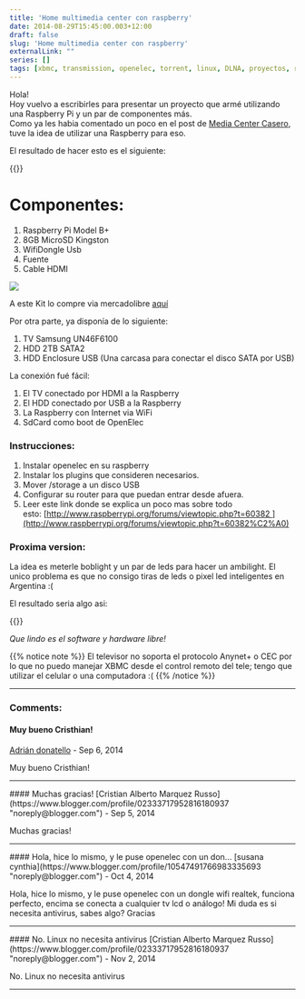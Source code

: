 ```yaml
---
title: 'Home multimedia center con raspberry'
date: 2014-08-29T15:45:00.003+12:00
draft: false
slug: 'Home multimedia center con raspberry'
externalLink: ""
series: []
tags: [xbmc, transmission, openelec, torrent, linux, DLNA, proyectos, raspberry pi]
---
```


Hola!  
Hoy vuelvo a escribirles para presentar un proyecto que armé utilizando una Raspberry Pi y un par de componentes más.  
Como ya les habia comentado un poco en el post de [Media Center Casero](/es-ar/posts/media-center-casero-utilizando-upnp/dlna/), tuve la idea de utilizar una Raspberry para eso.

El resultado de hacer esto es el siguiente:

{{<youtube d_uf0q2u8SU >}}

# Componentes: 
  
1.  Raspberry Pi Model B+ 
2.  8GB MicroSD Kingston
3.  WifiDongle Usb
4.  Fuente
5.  Cable HDMI 

[![](http://1.bp.blogspot.com/-jGIE2YN0qCc/U__z-euT2qI/AAAAAAAAaNM/g5kl5opdm_A/s1600/10612677_10204486424943415_6644031092131341174_n.jpg)](http://1.bp.blogspot.com/-jGIE2YN0qCc/U__z-euT2qI/AAAAAAAAaNM/g5kl5opdm_A/s1600/10612677_10204486424943415_6644031092131341174_n.jpg)

A este Kit lo compre via mercadolibre [aquí](http://articulo.mercadolibre.com.ar/MLA-519664005-kit-raspberry-pi-b-completo-wifi-adapt-microsd-fuente--_JM#redirectedFromParent)

Por otra parte, ya disponía de lo siguiente:  

1.  TV Samsung UN46F6100
2.  HDD 2TB SATA2
3.  HDD Enclosure USB (Una carcasa para conectar el disco SATA por USB)
  
La conexión fué fácil:  
  
1.  El TV conectado por HDMI a la Raspberry
2.  El HDD conectado por USB a la Raspberry
3.  La Raspberry con Internet via WiFi
4.  SdCard como boot de OpenElec

### Instrucciones:

1.  Instalar openelec en su raspberry
2.  Instalar los plugins que consideren necesarios.
3.  Mover /storage a un disco USB
4.  Configurar su router para que puedan entrar desde afuera.
5.  Leer este link donde se explica un poco mas sobre todo esto: [http://www.raspberrypi.org/forums/viewtopic.php?t=60382 ](http://www.raspberrypi.org/forums/viewtopic.php?t=60382%C2%A0)

### Proxima version:

La idea es meterle boblight y un par de leds para hacer un ambilight. El unico problema es que no consigo tiras de leds o pixel led inteligentes en Argentina :( 

El resultado seria algo asi:

{{<youtube MabTD34yeso >}}


_Que lindo es el software y hardware libre!_  

{{% notice note %}}
El televisor no soporta el protocolo Anynet+ o CEC por lo que no puedo manejar XBMC desde el control remoto del tele; tengo que utilizar el celular o una computadora :(
{{% /notice %}}

---
### Comments:
#### Muy bueno Cristhian!
[Adrián donatello](https://www.blogger.com/profile/09643091600208029077 "noreply@blogger.com") - <time datetime="2014-09-07T05:15:19.790+12:00">Sep 6, 2014</time>

Muy bueno Cristhian!
<hr />
#### Muchas gracias!
[Cristian Alberto Marquez Russo](https://www.blogger.com/profile/02333717952816180937 "noreply@blogger.com") - <time datetime="2014-09-13T10:05:20.601+12:00">Sep 5, 2014</time>

Muchas gracias!
<hr />
#### Hola, hice lo mismo, y le puse openelec con un don...
[susana cynthia](https://www.blogger.com/profile/10547491766983335693 "noreply@blogger.com") - <time datetime="2014-10-17T15:44:33.945+13:00">Oct 4, 2014</time>

Hola, hice lo mismo, y le puse openelec con un dongle wifi realtek, funciona perfecto, encima se conecta a cualquier tv lcd o análogo! Mi duda es si necesita antivirus, sabes algo? Gracias
<hr />
#### No. Linux no necesita antivirus
[Cristian Alberto Marquez Russo](https://www.blogger.com/profile/02333717952816180937 "noreply@blogger.com") - <time datetime="2014-11-19T06:45:19.954+13:00">Nov 2, 2014</time>

No. Linux no necesita antivirus
<hr />
